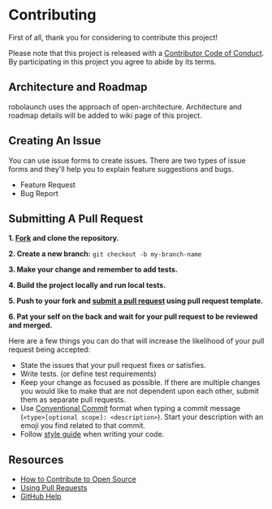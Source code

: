# Contributing

[fork]: https://github.com/robolaunch/template/fork
[pr]: https://github.com/robolaunch/template/compare
[style]: STYLEGUIDE
[code-of-conduct]: CODE_OF_CONDUCT.md

First of all, thank you for considering to contribute this project!

Please note that this project is released with a [Contributor Code of Conduct][code-of-conduct]. By participating in this project you agree to abide by its terms.

## Architecture and Roadmap

robolaunch uses the approach of open-architecture. Architecture and roadmap details will be added to wiki page of this project.

## Creating An Issue

You can use issue forms to create issues. There are two types of issue forms and they'll help you to explain feature suggestions and bugs.
- Feature Request
- Bug Report

## Submitting A Pull Request

**1. [Fork][fork] and clone the repository.**

**2. Create a new branch:** `git checkout -b my-branch-name`

**3. Make your change and remember to add tests.**

**4. Build the project locally and run local tests.**

**5. Push to your fork and [submit a pull request][pr] using pull request template.**

**6. Pat your self on the back and wait for your pull request to be reviewed and merged.**


Here are a few things you can do that will increase the likelihood of your pull request being accepted:

- State the issues that your pull request fixes or satisfies.
- Write tests. (or define test requirements)
- Keep your change as focused as possible. If there are multiple changes you would like to make that are not dependent upon each other, submit them as separate pull requests.
- Use [Conventional Commit](https://www.conventionalcommits.org/en/v1.0.0/) format when typing a commit message (`<type>[optional scope]: <description>`). Start your description with an emoji you find related to that commit.
- Follow [style guide][style] when writing your code.

## Resources

- [How to Contribute to Open Source](https://opensource.guide/how-to-contribute/)
- [Using Pull Requests](https://help.github.com/articles/about-pull-requests/)
- [GitHub Help](https://help.github.com)
